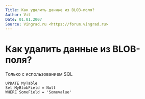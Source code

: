 ```yaml
---
Title: Как удалить данные из BLOB-поля?
Author: Vit
Date: 01.01.2007
Source: Vingrad.ru <https://forum.vingrad.ru>
---
```



Как удалить данные из BLOB-поля?
================================

Только с использованием SQL

    UPDATE MyTable
    Set MyBlobField = Null
    WHERE SomeField = 'Somevalue'
